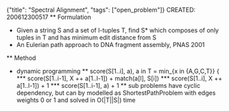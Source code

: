 {"title": "Spectral Alignment", "tags": ["open_problem"]}
CREATED: 200612300517
** Formulation
 * Given a string S and a set of l-tuples T, find S* which composes of only tuples in T and has minimum edit distance from S
 * An Eulerian path approach to DNA fragment assembly, PNAS 2001

** Method
 * dynamic programming
 ** score(S[1..i], a), a in T = min_{x in {A,G,C,T}} {
 *** score(S[1..i-1], X ++ a[1..l-1]) + match(a[l], S[i])
 *** score(S[1..i], X ++ a[1..l-1]) + 1
 *** score(S[1..i-1], a) + 1
 ** sub problems have cyclic dependency, but can by modelled as ShortestPathProblem with edges weights 0 or 1 and solved in O(|T||S|) time
